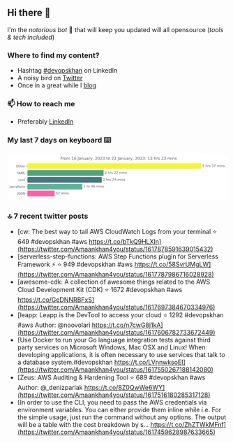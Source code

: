<!--- [![Hits](https://hits.seeyoufarm.com/api/count/incr/badge.svg?url=https%3A%2F%2Fgithub.com%2Fakhan4u%2Fhit-counter&count_bg=%2379C83D&title_bg=%23555555&icon=&icon_color=%23E7E7E7&title=visits&edge_flat=false)](https://hits.seeyoufarm.com) --->

## Hi there 👋

I'm the _notorious bot_ 🤣 that will keep you updated will all opensource (_tools & tech included_) 

### Where to find my content?

* Hashtag [#devopskhan](https://www.linkedin.com/feed/hashtag/devopskhan) on LinkedIn
* A noisy bird on [Twitter](https://twitter.com/Amaankhan4you)
* Once in a great while I [blog](https://linuxparrot.netlify.app) 


### 📫 **How to reach me**

* Preferably [LinkedIn](https://www.linkedin.com/in/amaan-khan-linux-ninja)

### My last 7 days on keyboard ⌨️

<img src="https://github.com/akhan4u/akhan4u/blob/main/images/stat.svg" alt="Amaan's Wakatime Activity!"/>

### 🔝 7 recent twitter posts
<!-- DEVDOJO:START -->
- [cw: The best way to tail AWS CloudWatch Logs from your terminal
⭐️ 649
#devopskhan #aws
https://t.co/bTkQ9HLXln](https://twitter.com/Amaankhan4you/status/1617878591639015432)
- [serverless-step-functions: AWS Step Functions plugin for Serverless Framework ⚡️
⭐️ 949
#devopskhan #aws
https://t.co/58SvrUMgLW](https://twitter.com/Amaankhan4you/status/1617787986716028928)
- [awesome-cdk: A collection of awesome things related to the AWS Cloud Development Kit &lpar;CDK&rpar;
⭐️ 1672
#devopskhan #aws
https://t.co/GeDNNRBFxS](https://twitter.com/Amaankhan4you/status/1617697384670334976)
- [leapp: Leapp is the DevTool to access your cloud
⭐️ 1292
#devopskhan #aws
Author: @noovolari
https://t.co/n7cwG8j1kA](https://twitter.com/Amaankhan4you/status/1617606782733672449)
- [Use Docker to run your Go language integration tests against third party services on Microsoft Windows, Mac OSX and Linux! When developing applications, it is often necessary to use services that talk to a database system.#devopskhan https://t.co/LVnnwksoEI](https://twitter.com/Amaankhan4you/status/1617550267188142080)
- [Zeus: AWS Auditing &amp; Hardening Tool
⭐️ 689
#devopskhan #aws
Author: @_denizparlak
https://t.co/8Z0QwWe6WY](https://twitter.com/Amaankhan4you/status/1617516180285317128)
- [In order to use the CLI, you need to pass the AWS credentials via environment variables. You can either provide them inline while i.e. For the simple usage, just run the command without any options. The output will be a table with the cost breakdown by s… https://t.co/ZhZTWkMFnf](https://twitter.com/Amaankhan4you/status/1617459628987633665)
<!-- DEVDOJO:END -->

<!-- ![Amaan's GitHub stats](https://github-readme-stats.vercel.app/api?username=akhan4u&count_private=true&show_icons=true&hide=contribs) -->
